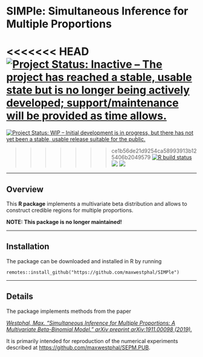 # SIMPle: Simultaneous Inference for Multiple Proportions

<<<<<<< HEAD
[![Project Status: Inactive – The project has reached a stable, usable
state but is no longer being actively developed; support/maintenance
will be provided as time
allows.](https://www.repostatus.org/badges/latest/inactive.svg)](https://www.repostatus.org/#inactive)
=======
<a href="https://www.repostatus.org/#wip"><img src="https://www.repostatus.org/badges/latest/wip.svg" alt="Project Status: WIP – Initial development is in progress, but there has not yet been a stable, usable release suitable for the public." /></a>
>>>>>>> ce1b56de21d9254ca58993913b125406b2049579
[![R build
status](https://github.com/maxwestphal/SIMPle/workflows/R-CMD-check/badge.svg)](https://github.com/maxwestphal/SIMPle/actions)
[![](https://img.shields.io/badge/devel%20version-0.2.1-blue.svg)](https://github.com/maxwestphal/SIMPle)
[![](https://www.r-pkg.org/badges/version/SIMPle?color=orange)](https://cran.r-project.org/package=SIMPle)

------------------------------------------------------------------------

## Overview

This **R package** implements a multivariate beta distribution and
allows to construct credible regions for multiple proportions.

**NOTE: This package is no longer maintained!**

------------------------------------------------------------------------

## Installation

The package can be downloaded and installed in R by running

    remotes::install_github("https://github.com/maxwestphal/SIMPle")

------------------------------------------------------------------------

## Details

The package implements methods from the paper

[*Westphal, Max. “Simultaneous Inference for Multiple Proportions: A
Multivariate Beta-Binomial Model.” arXiv preprint arXiv:1911.00098
(2019).*](https://arxiv.org/abs/1911.00098)

It is primarily intended for reproduction of the numerical experiments
described at <https://github.com/maxwestphal/SEPM.PUB>.
